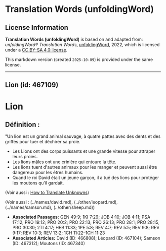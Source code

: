 # Translation Words (unfoldingWord)

## License Information

**Translation Words (unfoldingWord)** is based on and adapted from: _unfoldingWord® Translation Words_, [unfoldingWord](https://unfoldingword.org/utw), 2022, which is licensed under a [CC BY-SA 4.0 license](https://creativecommons.org/licenses/by-sa/4.0/legalcode.en).

This markdown version (created `2025-10-09`) is provided under the same license.



--------------------------------

## Lion (id: 467109)

Lion
====

Définition :
------------

"Un lion est un grand animal sauvage, à quatre pattes avec des dents et des griffes pour tuer et déchirer sa proie.

* Les Lions ont des corps puissants et une grande vitesse pour attraper leurs proies.
* Les lions mâles ont une crinière qui entoure la tête.
* Les lions tuent d'autres animaux pour les manger et peuvent aussi être dangereux pour les êtres humains.
* Quand le roi David était un jeune garçon, il a tué des lions pour protéger les moutons qu'il gardait.

(Voir aussi : [How to Translate Unknowns](rc://en/ta/man/translate/translate-unknown))

(Voir aussi : (../names/david.md), (../other/leopard.md), (../names/samson.md), (../other/sheep.md))

* **Associated Passages:** GEN 49:9; 1KI 7:29; JOB 4:10; JOB 4:11; PSA 17:12; PRO 19:12; PRO 20:2; PRO 22:13; PRO 26:13; PRO 28:1; PRO 28:15; PRO 30:30; 2TI 4:17; HEB 11:33; 1PE 5:8; REV 4:7; REV 5:5; REV 9:8; REV 9:17; REV 10:3; REV 13:2; 1CH 11:22–1CH 11:23
* **Associated Articles:** David (ID: 466808); Léopard (ID: 467104); Samson (ID: 467312); Moutons (ID: 467340)

